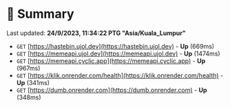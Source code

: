# 📖 Summary
Last updated: **24/9/2023, 11:34:22 PTG "Asia/Kuala_Lumpur"**

- `GET` [https://hastebin.ujol.dev](https://hastebin.ujol.dev) - **Up** (669ms)
- `GET` [https://memeapi.ujol.dev](https://memeapi.ujol.dev) - **Up** (1474ms)
- `GET` [https://memeapi.cyclic.app](https://memeapi.cyclic.app) - **Up** (967ms)
- `GET` [https://klik.onrender.com/health](https://klik.onrender.com/health) - **Up** (341ms)
- `GET` [https://dumb.onrender.com](https://dumb.onrender.com) - **Up** (348ms)
